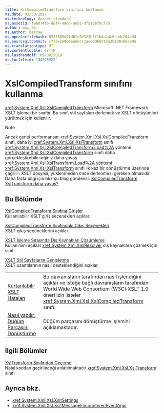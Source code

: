 ```yaml
---
title: XslCompiledTransform sınıfını kullanma
ms.date: 03/30/2017
ms.technology: dotnet-standard
ms.assetid: f9b074f6-d6f4-49dd-a093-df510bf0cf7b
author: mairaw
ms.author: mairaw
ms.openlocfilehash: 0537685a91db2c0e323b3f1bda24c6cadc264e34
ms.sourcegitcommit: c7f3e2e9d6ead6cc3acd0d66b10a251d0c66e59d
ms.translationtype: MT
ms.contentlocale: tr-TR
ms.lasthandoff: 09/08/2018
ms.locfileid: "44225522"
---
```

# <a name="using-the-xslcompiledtransform-class"></a>XslCompiledTransform sınıfını kullanma
<xref:System.Xml.Xsl.XslCompiledTransform> Microsoft .NET Framework XSLT işlemci bir sınıftır. Bu sınıf, stil sayfaları derlemek ve XSLT dönüşümleri yürütmek için kullanılır.  
  
> [!NOTE]
>  Ancak genel performansını <xref:System.Xml.Xsl.XslCompiledTransform> sınıfı, daha iyi <xref:System.Xml.Xsl.XslTransform> sınıfı <xref:System.Xml.Xsl.XslCompiledTransform.Load%2A> yöntemi <xref:System.Xml.Xsl.XslCompiledTransform> sınıfı daha gerçekleştirebileceğiniz daha yavaş <xref:System.Xml.Xsl.XslTransform.Load%2A> yöntemi <xref:System.Xml.Xsl.XslTransform> sınıfı ilk kez bir dönüştürme üzerinde çağrılır. XSLT dosyası, yüklenmeden önce derlenmesi gereken olmasıdır. Daha fazla bilgi için bkz şu blog gönderisi: [XslCompiledTransform XslTransform daha yavaş?](https://blogs.msdn.microsoft.com/antosha/2006/07/16/xslcompiledtransform-slower-than-xsltransform/)  
  
## <a name="in-this-section"></a>Bu Bölümde  
 [XslCompiledTransform Sınıfına Girişler](../../../../docs/standard/data/xml/inputs-to-the-xslcompiledtransform-class.md)  
 Kullanılabilir XSLT giriş seçenekleri açıklar.  
  
 [XslCompiledTransform Sınıfındaki Çıkış Seçenekleri](../../../../docs/standard/data/xml/output-options-on-the-xslcompiledtransform-class.md)  
 XSLT çıkış seçeneklerini açıklar.  
  
 [XSLT İşleme Sırasında Dış Kaynakları Çözümleme](../../../../docs/standard/data/xml/resolving-external-resources-during-xslt-processing.md)  
 Kullanımını açıklar <xref:System.Xml.XmlResolver> dış kaynaklara çözmek için sınıf.  
  
 [XSLT Stil Sayfalarını Genişletme](../../../../docs/standard/data/xml/extending-xslt-style-sheets.md)  
 XSLT uzantılarının nasıl desteklendiğini açıklar.  
  
|||  
|-|-|  
|[Kurtarılabilir XSLT Hataları](../../../../docs/standard/data/xml/recoverable-xslt-errors.md)|Bu davranışların tarafından nasıl işlendiğini açıklar ve isteğe bağlı davranışların tarafından World Wide Web Consortium (W3C) XSLT 1.0 öneri izin listeler <xref:System.Xml.Xsl.XslCompiledTransform> sınıfı.|  
|[Nasıl yapılır: Düğüm Parçasını Dönüştürme](../../../../docs/standard/data/xml/how-to-transform-a-node-fragment.md)|Düğüm parçasını dönüştürme işlemini açıklamaktadır.|  
  
## <a name="related-sections"></a>İlgili Bölümler  
 [XslTransform Sınıfından Geçirme](../../../../docs/standard/data/xml/migrating-from-the-xsltransform-class.md)  
 Nasıl koddan geçirileceği anlatılmaktadır <xref:System.Xml.Xsl.XslTransform> sınıfı  
  
## <a name="see-also"></a>Ayrıca bkz.

- <xref:System.Xml.Xsl.XsltSettings>  
- <xref:System.Xml.Xsl.XsltMessageEncounteredEventArgs>
